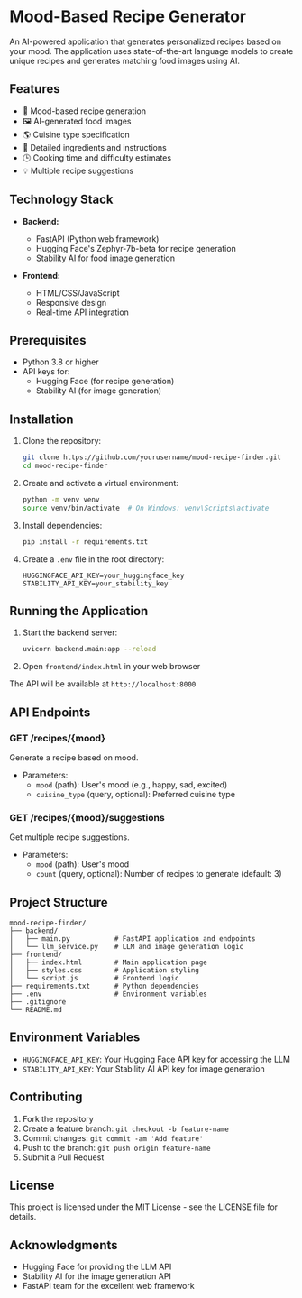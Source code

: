 # Mood-Based Recipe Generator

An AI-powered application that generates personalized recipes based on your mood. The application uses state-of-the-art language models to create unique recipes and generates matching food images using AI.

## Features

- 🎯 Mood-based recipe generation
- 🖼️ AI-generated food images
- 🌎 Cuisine type specification
- 📝 Detailed ingredients and instructions
- 🕒 Cooking time and difficulty estimates
- 💡 Multiple recipe suggestions

## Technology Stack

- **Backend:**
  - FastAPI (Python web framework)
  - Hugging Face's Zephyr-7b-beta for recipe generation
  - Stability AI for food image generation
  
- **Frontend:**
  - HTML/CSS/JavaScript
  - Responsive design
  - Real-time API integration

## Prerequisites

- Python 3.8 or higher
- API keys for:
  - Hugging Face (for recipe generation)
  - Stability AI (for image generation)

## Installation

1. Clone the repository:
   ```bash
   git clone https://github.com/yourusername/mood-recipe-finder.git
   cd mood-recipe-finder
   ```

2. Create and activate a virtual environment:
   ```bash
   python -m venv venv
   source venv/bin/activate  # On Windows: venv\Scripts\activate
   ```

3. Install dependencies:
   ```bash
   pip install -r requirements.txt
   ```

4. Create a `.env` file in the root directory:
   ```env
   HUGGINGFACE_API_KEY=your_huggingface_key
   STABILITY_API_KEY=your_stability_key
   ```

## Running the Application

1. Start the backend server:
   ```bash
   uvicorn backend.main:app --reload
   ```

2. Open `frontend/index.html` in your web browser

The API will be available at `http://localhost:8000`

## API Endpoints

### GET /recipes/{mood}
Generate a recipe based on mood.
- Parameters:
  - `mood` (path): User's mood (e.g., happy, sad, excited)
  - `cuisine_type` (query, optional): Preferred cuisine type

### GET /recipes/{mood}/suggestions
Get multiple recipe suggestions.
- Parameters:
  - `mood` (path): User's mood
  - `count` (query, optional): Number of recipes to generate (default: 3)

## Project Structure
```
mood-recipe-finder/
├── backend/
│   ├── main.py           # FastAPI application and endpoints
│   └── llm_service.py    # LLM and image generation logic
├── frontend/
│   ├── index.html        # Main application page
│   ├── styles.css        # Application styling
│   └── script.js         # Frontend logic
├── requirements.txt      # Python dependencies
├── .env                  # Environment variables
├── .gitignore
└── README.md
```

## Environment Variables

- `HUGGINGFACE_API_KEY`: Your Hugging Face API key for accessing the LLM
- `STABILITY_API_KEY`: Your Stability AI API key for image generation

## Contributing

1. Fork the repository
2. Create a feature branch: `git checkout -b feature-name`
3. Commit changes: `git commit -am 'Add feature'`
4. Push to the branch: `git push origin feature-name`
5. Submit a Pull Request

## License

This project is licensed under the MIT License - see the LICENSE file for details.

## Acknowledgments

- Hugging Face for providing the LLM API
- Stability AI for the image generation API
- FastAPI team for the excellent web framework